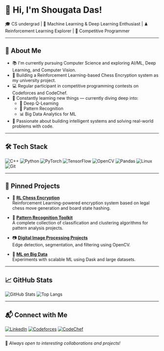 # 👋 Hi, I'm Shougata Das!

🎓 CS undergrad | 🤖 Machine Learning & Deep Learning Enthusiast | ♟ Reinforcement Learning Explorer | 🧠 Competitive Programmer

---

## 🚀 About Me
- 📚 I'm currently pursuing Computer Science and exploring AI/ML, Deep Learning, and Computer Vision.
- 🔬 Building a Reinforcement Learning-based Chess Encryption system as my university project.
- 💻 Regular participant in competitive programming contests on Codeforces and CodeChef.
- 🌱 Constantly learning new things — currently diving deep into:
  - 🧠 Deep Q-Learning
  - 🧩 Pattern Recognition
  - 📊 Big Data Analytics for ML
- 📌 Passionate about building intelligent systems and solving real-world problems with code.

---

## 🛠️ Tech Stack

![C++](https://img.shields.io/badge/C%2B%2B-00599C?style=flat&logo=c%2B%2B&logoColor=white)
![Python](https://img.shields.io/badge/Python-3670A0?style=flat&logo=python&logoColor=ffdd54)
![PyTorch](https://img.shields.io/badge/PyTorch-EE4C2C?style=flat&logo=PyTorch&logoColor=white)
![TensorFlow](https://img.shields.io/badge/TensorFlow-FF6F00?style=flat&logo=tensorflow&logoColor=white)
![OpenCV](https://img.shields.io/badge/OpenCV-27338e?style=flat&logo=opencv&logoColor=white)
![Pandas](https://img.shields.io/badge/Pandas-150458?style=flat&logo=pandas&logoColor=white)
![Linux](https://img.shields.io/badge/Linux-FCC624?style=flat&logo=linux&logoColor=black)
![Git](https://img.shields.io/badge/Git-F05032?style=flat&logo=git&logoColor=white)

---

## 📌 Pinned Projects

- 🔐 **[RL Chess Encryption](https://github.com/yourusername/rl-chess-encryption)**  
  Reinforcement Learning-powered encryption system based on legal chess move generation and board state hashing.

- 🧠 **[Pattern Recognition Toolkit](https://github.com/yourusername/pattern-recognition-toolkit)**  
  A complete collection of classification and clustering algorithms for pattern analysis projects.

- 📷 **[Digital Image Processing Projects](https://github.com/yourusername/image-processing)**  
  Edge detection, segmentation, and filtering using OpenCV.

- 🧩 **[ML on Big Data](https://github.com/yourusername/ml-big-data)**  
  Experiments with scalable ML using Dask and large datasets.

---

## 📈 GitHub Stats

![GitHub Stats](https://github-readme-stats.vercel.app/api?username=yourusername&show_icons=true&theme=radical)
![Top Langs](https://github-readme-stats.vercel.app/api/top-langs/?username=yourusername&layout=compact&theme=radical)

---

## 📬 Connect with Me

[![LinkedIn](https://img.shields.io/badge/LinkedIn-blue?style=flat&logo=linkedin&logoColor=white)](https://linkedin.com/in/yourprofile)
[![Codeforces](https://img.shields.io/badge/Codeforces-orange?style=flat&logo=codeforces&logoColor=white)](https://codeforces.com/profile/yourprofile)
[![CodeChef](https://img.shields.io/badge/CodeChef-brown?style=flat&logo=codechef&logoColor=white)](https://www.codechef.com/users/yourprofile)

---

🌟 *Always open to interesting collaborations and projects!*
